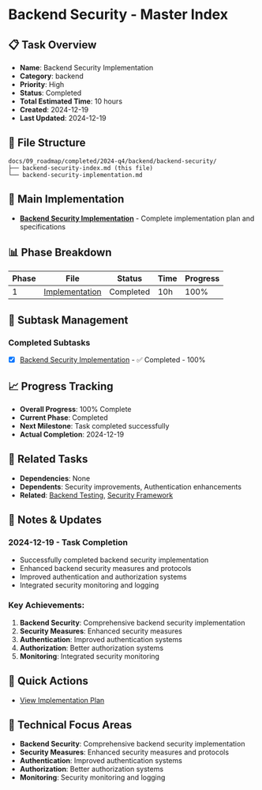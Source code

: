 # Backend Security - Master Index

## 📋 Task Overview
- **Name**: Backend Security Implementation
- **Category**: backend
- **Priority**: High
- **Status**: Completed
- **Total Estimated Time**: 10 hours
- **Created**: 2024-12-19
- **Last Updated**: 2024-12-19

## 📁 File Structure
```
docs/09_roadmap/completed/2024-q4/backend/backend-security/
├── backend-security-index.md (this file)
└── backend-security-implementation.md
```

## 🎯 Main Implementation
- **[Backend Security Implementation](./backend-security-implementation.md)** - Complete implementation plan and specifications

## 📊 Phase Breakdown
| Phase | File | Status | Time | Progress |
|-------|------|--------|------|----------|
| 1 | [Implementation](./backend-security-implementation.md) | Completed | 10h | 100% |

## 🔄 Subtask Management
### Completed Subtasks
- [x] [Backend Security Implementation](./backend-security-implementation.md) - ✅ Completed - 100%

## 📈 Progress Tracking
- **Overall Progress**: 100% Complete
- **Current Phase**: Completed
- **Next Milestone**: Task completed successfully
- **Actual Completion**: 2024-12-19

## 🔗 Related Tasks
- **Dependencies**: None
- **Dependents**: Security improvements, Authentication enhancements
- **Related**: [Backend Testing](../backend-testing/), [Security Framework](../security-framework/)

## 📝 Notes & Updates
### 2024-12-19 - Task Completion
- Successfully completed backend security implementation
- Enhanced backend security measures and protocols
- Improved authentication and authorization systems
- Integrated security monitoring and logging

### Key Achievements:
1. **Backend Security**: Comprehensive backend security implementation
2. **Security Measures**: Enhanced security measures
3. **Authentication**: Improved authentication systems
4. **Authorization**: Better authorization systems
5. **Monitoring**: Integrated security monitoring

## 🚀 Quick Actions
- [View Implementation Plan](./backend-security-implementation.md)

## 🎯 Technical Focus Areas
- **Backend Security**: Comprehensive backend security implementation
- **Security Measures**: Enhanced security measures and protocols
- **Authentication**: Improved authentication systems
- **Authorization**: Better authorization systems
- **Monitoring**: Security monitoring and logging
